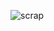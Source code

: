![scrap](https://github.com/SymbiotyK/Excel-Raporting/assets/161228121/689c49b7-d5f2-4a8c-8828-4a4c2381a1f9)
